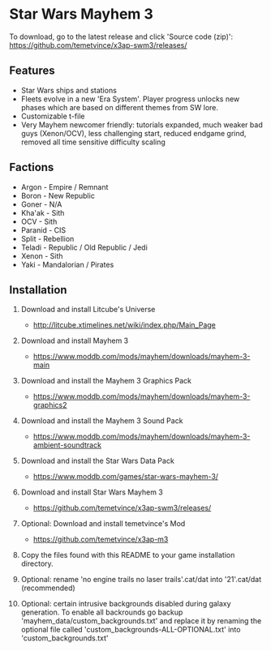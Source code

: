 # Star Wars Mayhem 3
To download, go to the latest release and click 'Source code (zip)': https://github.com/temetvince/x3ap-swm3/releases/

## Features
* Star Wars ships and stations
* Fleets evolve in a new 'Era System'. Player progress unlocks new phases which are based on different themes from SW lore.
* Customizable t-file
* Very Mayhem newcomer friendly: tutorials expanded, much weaker bad guys (Xenon/OCV), less challenging start, reduced endgame grind, removed all time sensitive difficulty scaling

## Factions
* Argon - Empire / Remnant
* Boron - New Republic
* Goner - N/A
* Kha'ak - Sith
* OCV - Sith
* Paranid - CIS
* Split - Rebellion
* Teladi - Republic / Old Republic / Jedi
* Xenon - Sith
* Yaki - Mandalorian / Pirates

## Installation
1. Download and install Litcube's Universe
    * http://litcube.xtimelines.net/wiki/index.php/Main_Page

2. Download and install Mayhem 3
    * https://www.moddb.com/mods/mayhem/downloads/mayhem-3-main

3. Download and install the Mayhem 3 Graphics Pack
    * https://www.moddb.com/mods/mayhem/downloads/mayhem-3-graphics2

4. Download and install the Mayhem 3 Sound Pack
    * https://www.moddb.com/mods/mayhem/downloads/mayhem-3-ambient-soundtrack

5. Download and install the Star Wars Data Pack
    * https://www.moddb.com/games/star-wars-mayhem-3/

6. Download and install Star Wars Mayhem 3
   * https://github.com/temetvince/x3ap-swm3/releases/

7. Optional: Download and install temetvince's Mod
    * https://github.com/temetvince/x3ap-m3

8. Copy the files found with this README to your game installation directory.

9. Optional: rename 'no engine trails no laser trails'.cat/dat into '21'.cat/dat (recommended)

10. Optional: certain intrusive backgrounds disabled during galaxy generation. To enable all backrounds go backup 'mayhem_data/custom_backgrounds.txt' and replace it by renaming the optional file called 'custom_backgrounds-ALL-OPTIONAL.txt' into 'custom_backgrounds.txt'
